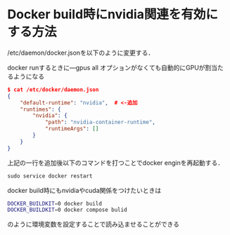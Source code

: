 # Docker build時にnvidia関連を有効にする方法

/etc/daemon/docker.jsonを以下のように変更する．

docker runするときに—gpus all オプションがなくても自動的にGPUが割当たるようになる

```json
$ cat /etc/docker/daemon.json 
{
    "default-runtime": "nvidia",  # <-追加
    "runtimes": {
        "nvidia": {
            "path": "nvidia-container-runtime",
            "runtimeArgs": []
        }
    }
}
```

上記の一行を追加後以下のコマンドを打つことでdocker enginを再起動する．

```jsx
sudo service docker restart
```

docker build時にもnvidiaやcuda関係をつけたいときは

```bash
DOCKER_BUILDKIT=0 docker build 
DOCKER_BUILDKIT=0 docker compose bulid
```

のように環境変数を設定することで読み込ませることができる
